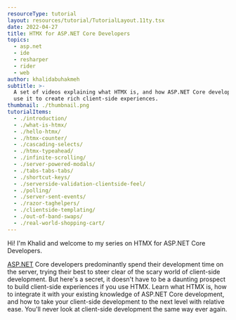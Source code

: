 ```yaml
---
resourceType: tutorial
layout: resources/tutorial/TutorialLayout.11ty.tsx
date: 2022-04-27
title: HTMX for ASP.NET Core Developers
topics:
  - asp.net
  - ide
  - resharper
  - rider
  - web
author: khalidabuhakmeh
subtitle: >-
  A set of videos explaining what HTMX is, and how ASP.NET Core developers can
  use it to create rich client-side experiences.
thumbnail: ./thumbnail.png
tutorialItems:
  - ./introduction/
  - ./what-is-htmx/
  - ./hello-htmx/
  - ./htmx-counter/
  - ./cascading-selects/
  - ./htmx-typeahead/
  - ./infinite-scrolling/
  - ./server-powered-modals/
  - ./tabs-tabs-tabs/
  - ./shortcut-keys/
  - ./serverside-validation-clientside-feel/
  - ./polling/
  - ./server-sent-events/
  - ./razor-taghelpers/
  - ./clientside-templating/
  - ./out-of-band-swaps/
  - ./real-world-shopping-cart/
---
```


Hi! I'm Khalid and welcome to my series on HTMX for ASP.NET Core Developers.

[ASP.NET](https://asp.net/) Core developers predominantly spend their development time on the server, trying their best to steer clear of the scary world of client-side development. But here's a secret, it doesn't have to be a daunting prospect to build client-side experiences if you use HTMX. Learn what HTMX is, how to integrate it with your existing knowledge of ASP.NET Core development, and how to take your client-side development to the next level with relative ease. You'll never look at client-side development the same way ever again.
